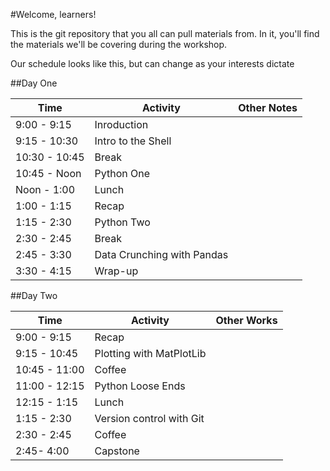 #Welcome, learners!

This is the git repository that you all can pull materials from. In it, you'll find the materials we'll be covering during the workshop.

Our schedule looks like this, but can change as your interests dictate

##Day One

|Time | Activity | Other Notes|
|-----|----------|------------|
|9:00 - 9:15| Inroduction | |
|9:15 - 10:30 | Intro to the Shell | |
|10:30 - 10:45 | Break |  |
|10:45 - Noon| Python One | |
|Noon - 1:00 | Lunch ||
|1:00 - 1:15 | Recap ||
|1:15 - 2:30 | Python Two | |
|2:30 - 2:45 | Break | |
|2:45 - 3:30 | Data Crunching with Pandas | |
|3:30 - 4:15 | Wrap-up | |

##Day Two

|Time | Activity  | Other Works |
|-----|----------| -----------|
|9:00 - 9:15 | Recap | |
|9:15 - 10:45 | Plotting with MatPlotLib | |
|10:45 - 11:00 | Coffee | |
|11:00 - 12:15 | Python Loose Ends | |
|12:15 - 1:15 | Lunch ||
|1:15 - 2:30 | Version control with Git | |
|2:30 - 2:45 | Coffee ||
|2:45- 4:00 | Capstone ||

